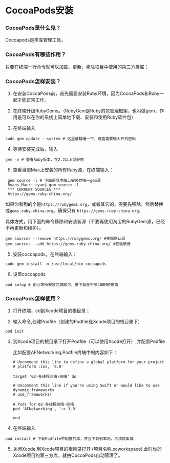 #                                                                                                                                                                                                                                                                                                                                                                                                                                                                                                                                                                                                                                                                                                                                                                                                                                                                                                                                                                                                                                                                                                                                                                                                                                                                                                                                                                                                                                                                                                                                                                                                                                                                                                                                                                                                                                                                                                                                                                                                                                                                                                                                                                                                                                                                                                                                                                                                                                                                                                                                                                                                                                                                                                                                                                                                                  CocoaPods安装

### CocoaPods是什么鬼？

Cocoapods是类库管理工具。

### CocoaPods有哪些作用？
只要在终端一行命令就可以加载、更新、移除项目中使用的第三方类库；

### CocoaPods怎样安装？
1. 在安装CocoaPods前，首先需要安装Ruby环境，因为CocoaPods和Ruby一起才能正常工作。

2. 在终端升级RubyGems。（RubyGem是Ruby的包管理框架，也叫做gem，作用是可以在你的系统上简单地下载、安装和使用Ruby软件包）

3. 在终端输入
	
  ```
  sudo gem update --system # 这里请翻墙一下，可能需要输入开机密码
  ```

4. 等待安装完成后，输入

  ```
  gem -v # 查看Ruby版本，在2.2以上就好啦
  ```

5. 查看当前Mac上安装的所有Ruby源，在终端输入：
	
  ```
   gem source -l # 下面是我电脑上安装的唯一gem源
   Ryans-Mac:~ ryan$ gem source -l
   *** CURRENT SOURCES ***
   https://gems.ruby-china.org/
  ```  

  如果你看到的个是`https://rubygems.org`，或者其它的，需要先移除，然后替换成`gems.ruby-china.org`。确保只有 `https://gems.ruby-china.org`.

  具体方式，用下面的命令移除和安装新源（不要再使用淘宝的RubyGem源，已经不再更新和维护）。 

  ```
  gem sources --remove https://rubygems.org/ #移除默认源 
  gem sources --add https://gems.ruby-china.org/ #安装新源 
  ```

5. 安装cocoapods，在终端输入：

  ```
  sudo gem install -n /usr/local/bin cocoapods
  ```

6. 设置cocoapods

  ```
  pod setup # 耐心等待安装完成即可，要下载差不多400M的东西
  ```


### CocoaPods怎样使用？

1. 打开终端，cd到Xcode项目的根目录；

2. 输入命令,创建Podfile（创建的Podfile在Xcode项目的根目录下）

  ```
  pod init
  ```

3. 到Xcode项目的根目录下打开Podfile（可以使用Xcode打开）,并配置Podfile

   比如配置AFNetworking,Podfile终端中的内容如下： 

   ```
   # Uncomment this line to define a global platform for your project     
   # platform :ios, '9.0' 

   target '02-多线程网络-网络' do 

   # Uncomment this line if you're using Swift or would like to use dynamic frameworks
   # use_frameworks! 

   # Pods for 02-多线程网络-网络 
   pod 'AFNetworking', '~> 3.0'

   end 
   ```

4. 在终端输入

  ```
  pod install # 下载Podfile中配置的库，并且下载到本地，与项目集成
  ```

5. 关闭Xcode,到Xcode项目的根目录打开 (项目名称.xcworkspace),此时你的Xcode项目的第三方库，就由CocoaPods自动管理了。

  ​

  ​


